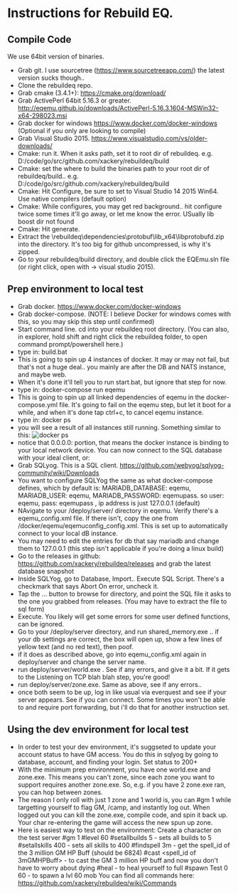 # Instructions for Rebuild EQ.

## Compile Code
We use 64bit version of binaries.

* Grab git. I use sourcetree (https://www.sourcetreeapp.com/) the latest version sucks though.. 
* Clone the rebuildeq repo. 
* Grab cmake (3.4.1+): https://cmake.org/download/
* Grab ActivePerl 64bit 5.16.3 or greater. http://eqemu.github.io/downloads/ActivePerl-5.16.3.1604-MSWin32-x64-298023.msi
* Grab docker for windows https://www.docker.com/docker-windows (Optional if you only are looking to compile)
* Grab Visual Studio 2015. https://www.visualstudio.com/vs/older-downloads/
* Cmake: run it. When it asks path, set it to root dir of rebuildeq. e.g. D:/code/go/src/github.com/xackery/rebuildeq/build
* Cmake: set the where to build the binaries path to your root dir of rebuildeq/build.. e.g. D:/code/go/src/github.com/xackery/rebuildeq/build
* Cmake: Hit Configure, be sure to set to Visual Studio 14 2015 Win64. Use native compilers (default option)
* Cmake: While configures, you may get red background.. hit configure twice some times it'll go away, or let me know the error. USually lib boost dir not found
* Cmake: Hit generate.
* Extract the \rebuildeq\dependencies\protobuf\lib_x64\libprotobufd.zip into the directory. It's too big for github uncompressed, is why it's zipped.
* Go to your rebuildeq/build directory, and double click the EQEmu.sln file (or right click, open with -> visual studio 2015).

## Prep environment to local test

* Grab docker. https://www.docker.com/docker-windows
* Grab docker-compose. (NOTE: I believe Docker for windows comes with this, so you may skip this step until confirmed)
* Start command line. cd into your rebuildeq root directory. (You can also, in explorer, hold shift and right click the rebuildeq folder, to open command prompt/powershell here.)
* type in: build.bat
* This is going to spin up 4 instances of docker. It may or may not fail, but that's not a huge deal.. you mainly are after the DB and NATS instance, and maybe web.
* When it's done it'll tell you to run start.bat, but ignore that step for now.
* type in: docker-compose run eqemu
* This is going to spin up all linked dependencies of eqemu in the docker-compose.yml file. It's going to fail on the eqemu step, but let it boot for a while, and when it's done tap ctrl+c, to cancel eqemu instance.
* type in: docker ps
* you will see a result of all instances still running. Something similar to this: ![docker ps](https://i.imgur.com/ozxFrlq.png)
* notice that 0.0.0.0: portion, that means the docker instance is binding to your local network device. You can now connect to the SQL database with your ideal client, or:
* Grab SQLyog. This is a SQL client. https://github.com/webyog/sqlyog-community/wiki/Downloads
* You want to configure SQLYog the same as what docker-compose defines, which by default is: MARIADB_DATABASE: eqemu, MARIADB_USER: eqemu, MARIADB_PASSWORD: eqemupass. so user: eqemu, pass: eqemupass , ip address is just 127.0.0.1 (default)
* NAvigate to your /deploy/server/ directory in eqemu. Verify there's a eqemu_config.xml file. If there isn't, copy the one from /docker/eqemu/eqemuconfig_config.xml. This is set up to automatically connect to your local dB instance.
* You may need to edit the entries for db that say mariadb and change them to 127.0.0.1 (this step isn't applicable if you're doing a linux build)
* Go to the releases in github: https://github.com/xackery/rebuildeq/releases  and grab the latest database snapshot
* Inside SQLYog, go to Database, Import.. Execute SQL Script. There's a checkmark that says Abort On error, uncheck it.
* Tap the ... button to browse for directory, and point the SQL file it asks to the one you grabbed from releases. (You may have to extract the file to sql form)
* Execute. You likely will get some errors for some user defined functions, can be ignored.
* Go to your /deploy/server directory, and run shared_memory.exe .. if your db settings are correct, the box will open up, show a few lines of yellow text (and no red text), then poof.
* if it does as described above, go into eqemu_config.xml again in deploy/server and change the server name.
* run deploy/server/world.exe . See if any errors, and give it a bit. If it gets to the Listening on TCP blah blah step, you're good!
* run deploy/server/zone.exe. Same as above, see if any errors..
* once both seem to be up, log in like usual via everquest and see if your server appears. See if you can connect. Some times you won't be able to and require port forwarding, but i'll do that for another instruction set.

## Using the dev environment for local test

* In order to test your dev environment, it's suggseted to update your account status to have GM access. You do this in sqlyog by going to database, account, and finding your login. Set status to 200+
* With the minimum prep environment, you have one world.exe and zone.exe. This means you can't zone, since each zone you want to support requires another zone.exe. So, e.g. if you have 2 zone.exe ran, you can hop between zones.
* The reason I only roll with just 1 zone and 1 world is, you can #gm 1 while targetting yourself to flag GM, /camp, and instantly log out. When logged out you can kill the zone.exe, compile code, and spin it back up. Your char re-entering the game will access the new spun up zone.
* Here is easiest way to test on the environment:
    Create a character on the test server
    #gm 1
    #level 60
    #setallbuilds 5 - sets all builds to 5
    #setallskills 400 - sets all skills to 400
    #findspell 3m - get the spell_id of the 3 million GM HP Buff (should be 6824)
    #cast <spell_id of 3mGMHPBuff> - to cast the GM 3 million HP buff and now you don't have to worry about dying
    #heal - to heal yourself to full
    #spawn Test 0 60 - to spawn a lvl 60 mob
    You can find all commands here: https://github.com/xackery/rebuildeq/wiki/Commands